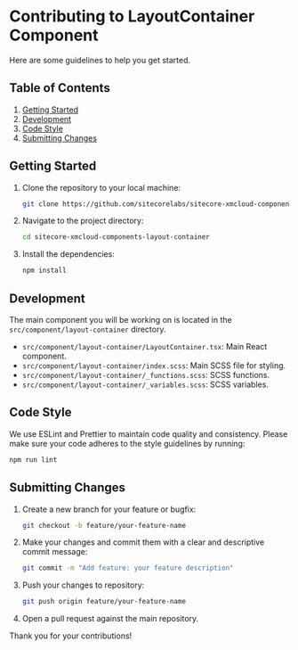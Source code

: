 # Contributing to LayoutContainer Component

Here are some guidelines to help you get started.

## Table of Contents

1. [Getting Started](#getting-started)
2. [Development](#development)
3. [Code Style](#code-style)
4. [Submitting Changes](#submitting-changes)

## Getting Started

1. Clone the repository to your local machine:
    ```sh
    git clone https://github.com/sitecorelabs/sitecore-xmcloud-components-layout-container
    ```
2. Navigate to the project directory:
    ```sh
    cd sitecore-xmcloud-components-layout-container
    ```
3. Install the dependencies:
    ```sh
    npm install
    ```

## Development

The main component you will be working on is located in the `src/component/layout-container` directory.

- `src/component/layout-container/LayoutContainer.tsx`: Main React component.
- `src/component/layout-container/index.scss`: Main SCSS file for styling.
- `src/component/layout-container/_functions.scss`: SCSS functions.
- `src/component/layout-container/_variables.scss`: SCSS variables.


## Code Style

We use ESLint and Prettier to maintain code quality and consistency. Please make sure your code adheres to the style guidelines by running:
```sh
npm run lint
```

## Submitting Changes

1. Create a new branch for your feature or bugfix:
    ```sh
    git checkout -b feature/your-feature-name
    ```
2. Make your changes and commit them with a clear and descriptive commit message:
    ```sh
    git commit -m "Add feature: your feature description"
    ```
3. Push your changes to repository:
    ```sh
    git push origin feature/your-feature-name
    ```
4. Open a pull request against the main repository.

Thank you for your contributions!
```
